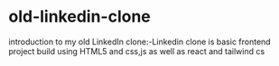 # old-linkedin-clone
introduction to my  old LinkedIn clone:-Linkedin clone is basic frontend project build using HTML5 and css,js as well as react and tailwind cs

